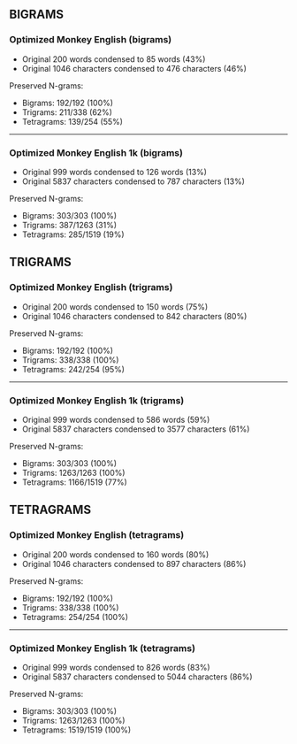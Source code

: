 ## BIGRAMS

### Optimized Monkey English (bigrams)

- Original 200 words condensed to 85 words (43%)
- Original 1046 characters condensed to 476 characters (46%)

Preserved N-grams:

- Bigrams: 192/192 (100%)
- Trigrams: 211/338 (62%)
- Tetragrams: 139/254 (55%)

---

### Optimized Monkey English 1k (bigrams)

- Original 999 words condensed to 126 words (13%)
- Original 5837 characters condensed to 787 characters (13%)

Preserved N-grams:

- Bigrams: 303/303 (100%)
- Trigrams: 387/1263 (31%)
- Tetragrams: 285/1519 (19%)

## TRIGRAMS

### Optimized Monkey English (trigrams)

- Original 200 words condensed to 150 words (75%)
- Original 1046 characters condensed to 842 characters (80%)

Preserved N-grams:

- Bigrams: 192/192 (100%)
- Trigrams: 338/338 (100%)
- Tetragrams: 242/254 (95%)

---

### Optimized Monkey English 1k (trigrams)

- Original 999 words condensed to 586 words (59%)
- Original 5837 characters condensed to 3577 characters (61%)

Preserved N-grams:

- Bigrams: 303/303 (100%)
- Trigrams: 1263/1263 (100%)
- Tetragrams: 1166/1519 (77%)

## TETRAGRAMS

### Optimized Monkey English (tetragrams)

- Original 200 words condensed to 160 words (80%)
- Original 1046 characters condensed to 897 characters (86%)

Preserved N-grams:

- Bigrams: 192/192 (100%)
- Trigrams: 338/338 (100%)
- Tetragrams: 254/254 (100%)

---

### Optimized Monkey English 1k (tetragrams)

- Original 999 words condensed to 826 words (83%)
- Original 5837 characters condensed to 5044 characters (86%)

Preserved N-grams:

- Bigrams: 303/303 (100%)
- Trigrams: 1263/1263 (100%)
- Tetragrams: 1519/1519 (100%)